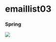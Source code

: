 # emaillist03

### Spring

![](https://images.velog.io/images/98kimjh/post/fc0eaedb-58a5-4d5e-81e2-916b8c839460/image.png)